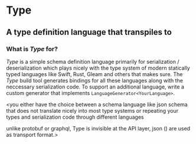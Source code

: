 # Type
## A type definition language that transpiles to <your favorite language>
### What is *Type* for?
*Type* is a simple schema definition language primarily for serialization / deserialization which plays nicely with the type system of modern statically typed languages like Swift, Rust, Gleam and others that makes sure. The *Type* build tool generates bindings for all these languages along with the neccessary serialization code. To support an additional language, write a custom generator that implements `LanguageGenerator<YourLanguage>`.

<you either have the choice between a schema language like json schema that does not translate nicely into most type systems 
or repeating your types and serialization code through different languages

unlike protobuf or graphql, Type is invisible at the API layer, json (<or other supported formats>) are used as transport format.>
